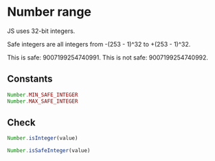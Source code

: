 # Number range

JS uses 32-bit integers.

Safe integers are all integers from -(253 - 1)^32 to +(253 - 1)^32.

This is safe: 9007199254740991. This is not safe: 9007199254740992.

## Constants

```js
Number.MIN_SAFE_INTEGER
Number.MAX_SAFE_INTEGER
```

## Check 

```js
Number.isInteger(value)

Number.isSafeInteger(value)
```



